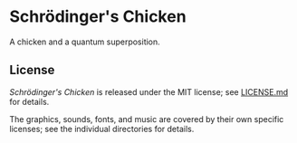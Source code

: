 # Schrödinger's Chicken

A chicken and a quantum superposition.

## License

*Schrödinger's Chicken* is released under the MIT license; see
[LICENSE.md](LICENSE.md) for details.

The graphics, sounds, fonts, and music are covered by their own specific
licenses; see the individual directories for details.
